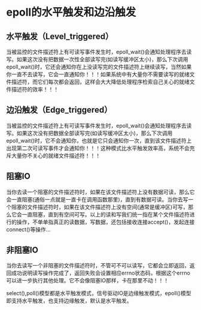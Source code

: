# epoll的水平触发和边沿触发

## 水平触发（Level_triggered）

当被监控的文件描述符上有可读写事件发生时，epoll_wait()会通知处理程序去读写。如果这次没有把数据一次性全部读写完(如读写缓冲区太小)，那么下次调用 epoll_wait()时，它还会通知你在上没读写完的文件描述符上继续读写，当然如果你一直不去读写，它会一直通知你！！！如果系统中有大量你不需要读写的就绪文件描述符，而它们每次都会返回，这样会大大降低处理程序检索自己关心的就绪文件描述符的效率！！！

## 边沿触发（Edge_triggered）

当被监控的文件描述符上有可读写事件发生时，epoll_wait()会通知处理程序去读写。如果这次没有把数据全部读写完(如读写缓冲区太小)，那么下次调用epoll_wait()时，它不会通知你，也就是它只会通知你一次，直到该文件描述符上出现第二次可读写事件才会通知你！！！这种模式比水平触发效率高，系统不会充斥大量你不关心的就绪文件描述符！！！

## 阻塞IO

当你去读一个阻塞的文件描述符时，如果在该文件描述符上没有数据可读，那么它会一直阻塞(通俗一点就是一直卡在调用函数那里)，直到有数据可读。当你去写一个阻塞的文件描述符时，如果在该文件描述符上没有空间(通常是缓冲区)可写，那么它会一直阻塞，直到有空间可写。以上的读和写我们统一指在某个文件描述符进行的操作，不单单指真正的读数据，写数据，还包括接收连接accept()，发起连接connect()等操作...

## 非阻塞IO

当你去读写一个非阻塞的文件描述符时，不管可不可以读写，它都会立即返回，返回成功说明读写操作完成了，返回失败会设置相应errno状态码，根据这个errno可以进一步执行其他处理。它不会像阻塞IO那样，卡在那里不动！！！

select(),poll()模型都是水平触发模式，信号驱动IO是边缘触发模式，epoll()模型即支持水平触发，也支持边缘触发，默认是水平触发。










